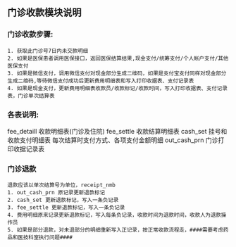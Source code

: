 ## 门诊收款模块说明
### 门诊收款步骤:
    1. 获取此门诊号7日内未交款明细
    2. 如果是医保患者调用医保接口，返回医保结算结果,现金支付/统筹支付/个人帐户支付/其他医保支付
    3. 如果是微信支付，调用微信支付对现金部分生成二维码，如果是支付宝支付同样对现金部分生成二维码,等待微信支付成功后更新费用明细表和写入打印收据表、支付记录表
    4. 如果是现金支付，更新费用明细表收款员/收款标记/收款时间，写入打印收据表、支付记录表，门诊单次结算表

### 各表说明:
fee_detaill 收款明细表(门诊及住院)
fee_settle 收款结算明细表
cash_set 挂号和收款支付明细表  每次结算时支付方式、各项支付金额明细
out_cash_prn 门诊打印收据记录表

### 门诊退款
    退款应该以单次结算号为单位，receipt_nmb
	1. out_cash_prn 原记录更新退款标记
	2. cash_set 更新退款标记，写入一条负记录
	3. fee_settle 更新退款标记，写入一条负记录
	4. 费用明细原来记录更新退款标记，写入每条负记录，收款时间为退款时间，收款人为退款操作员
	5. 如果是部分退款，对未退部分的明细重新写入正记录，按正常收款流程走，####需要考虑药品和医技科室执行问题####